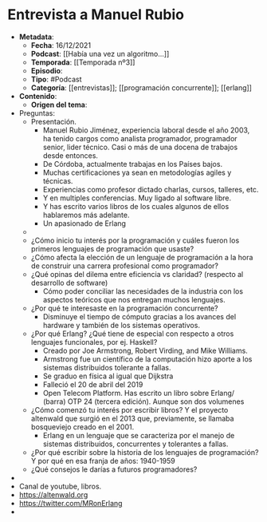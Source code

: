 # Entrevista a Manuel Rubio

- **Metadata**:
	- **Fecha**: 16/12/2021
	- **Podcast**: [[Había una vez un algoritmo...]]
	- **Temporada**: [[Temporada nº3]]
	- **Episodio**:
	- **Tipo**: #Podcast
	- **Categoría**: [[entrevistas]]; [[programación concurrente]]; [[erlang]]
- **Contenido**:
	- **Origen del tema**:
- Preguntas:
	- Presentación.
		- Manuel Rubio Jiménez, experiencia laboral desde el año 2003, ha tenido cargos como analista programador, programador senior, lider técnico. Casi o más de una docena de trabajos desde entonces.
		- De Córdoba, actualmente trabajas en los Países bajos.
		- Muchas certificaciones ya sean en metodologías agiles y técnicas.
		- Experiencias como profesor dictado charlas, cursos, talleres, etc.
		- Y en multiples conferencias. Muy ligado al software libre.
		- Y has escrito varios libros de los cuales algunos de ellos hablaremos más adelante.
		- Un apasionado de Erlang
	- 
	- ¿Cómo inicio tu interés por la programación y cuáles fueron los primeros lenguajes de programación que usaste?
	- ¿Cómo afecta la elección de un lenguaje de programación a la hora de construir una carrera profesional como programador?
	- ¿Qué opinas del dilema entre eficiencia vs claridad? (respecto al desarrollo de software)
		- Cómo poder conciliar las necesidades de la industria con los aspectos teóricos que nos entregan muchos lenguajes.
	- ¿Por qué te interesaste en la programación concurrente?
		- Disminuye el tiempo de cómputo gracias a los avances del hardware y también de los sistemas operativos.
	- ¿Por qué Erlang? ¿Qué tiene de especial con respecto a otros lenguajes funcionales, por ej. Haskell?
		- Creado por Joe Armstrong, Robert Virding, and Mike Williams.
		- Armstrong fue un científico de la computación hizo aporte a los sistemas distribuidos tolerante a fallas.
		- Se graduo en física al igual que Dijkstra
		- Falleció el 20 de abril del 2019
		- Open Telecom Platform. Has escrito un libro sobre Erlang/ (barra) OTP 24 (tercera edición). Aunque son dos volumenes
	- ¿Cómo comenzó tu interés por escribir libros? Y el proyecto altenwald que surgió en el 2013 que, previamente, se llamaba bosqueviejo creado en el 2001.
		- Erlang en un lenguaje que se caracteriza por el manejo de sistemas distribuidos, concurrentes y tolerantes a fallas.
	- ¿Por qué escribir sobre la historia de los lenguajes de programación? Y por qué en esa franja de años: 1940-1959
	- ¿Qué consejos le darías a futuros programadores?
- 
- Canal de youtube, libros.
- https://altenwald.org
- https://twitter.com/MRonErlang
- 
